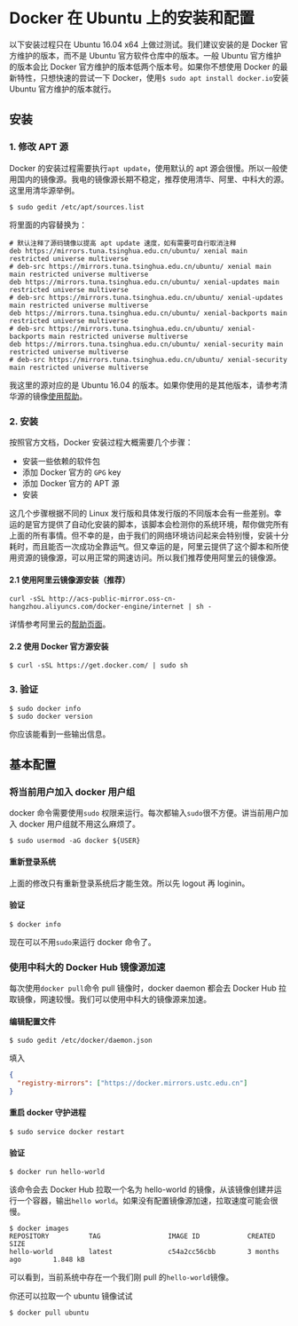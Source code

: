 # Docker 在 Ubuntu 上的安装和配置

以下安装过程只在 Ubuntu 16.04 x64 上做过测试。我们建议安装的是 Docker 官方维护的版本，而不是 Ubuntu 官方软件仓库中的版本。一般 Ubuntu 官方维护的版本会比 Docker 官方维护的版本低两个版本号。如果你不想使用 Docker 的最新特性，只想快速的尝试一下 Docker，使用`$ sudo apt install docker.io`安装 Ubuntu 官方维护的版本就行。

## 安装

### 1. 修改 APT  源

Docker 的安装过程需要执行`apt update`，使用默认的 apt 源会很慢。所以一般使用国内的镜像源。我电的镜像源长期不稳定，推荐使用清华、阿里、中科大的源。这里用清华源举例。

```shell
$ sudo gedit /etc/apt/sources.list
```

将里面的内容替换为：

`````shell
# 默认注释了源码镜像以提高 apt update 速度，如有需要可自行取消注释
deb https://mirrors.tuna.tsinghua.edu.cn/ubuntu/ xenial main restricted universe multiverse
# deb-src https://mirrors.tuna.tsinghua.edu.cn/ubuntu/ xenial main main restricted universe multiverse
deb https://mirrors.tuna.tsinghua.edu.cn/ubuntu/ xenial-updates main restricted universe multiverse
# deb-src https://mirrors.tuna.tsinghua.edu.cn/ubuntu/ xenial-updates main restricted universe multiverse
deb https://mirrors.tuna.tsinghua.edu.cn/ubuntu/ xenial-backports main restricted universe multiverse
# deb-src https://mirrors.tuna.tsinghua.edu.cn/ubuntu/ xenial-backports main restricted universe multiverse
deb https://mirrors.tuna.tsinghua.edu.cn/ubuntu/ xenial-security main restricted universe multiverse
# deb-src https://mirrors.tuna.tsinghua.edu.cn/ubuntu/ xenial-security main restricted universe multiverse
`````

我这里的源对应的是 Ubuntu 16.04 的版本。如果你使用的是其他版本，请参考清华源的镜像[使用帮助](https://mirrors.tuna.tsinghua.edu.cn/)。

### 2. 安装

按照官方文档，Docker 安装过程大概需要几个步骤：

-   安装一些依赖的软件包
-   添加 Docker 官方的 `GPG` key
-   添加 Docker 官方的 APT 源
-   安装

这几个步骤根据不同的 Linux 发行版和具体发行版的不同版本会有一些差别。幸运的是官方提供了自动化安装的脚本，该脚本会检测你的系统环境，帮你做完所有上面的所有事情。但不幸的是，由于我们的网络环境访问起来会特别慢，安装十分耗时，而且能否一次成功全靠运气。但又幸运的是，阿里云提供了这个脚本和所使用资源的镜像源，可以用正常的网速访问。所以我们推荐使用阿里云的镜像源。

#### 2.1 使用阿里云镜像源安装（推荐）

```shell
curl -sSL http://acs-public-mirror.oss-cn-hangzhou.aliyuncs.com/docker-engine/internet | sh -
```

详情参考阿里云的[帮助页面](http://mirrors.aliyun.com/help/docker-engine)。

#### 2.2 使用 Docker 官方源安装

```shell
$ curl -sSL https://get.docker.com/ | sudo sh
```

### 3. 验证

```shell
$ sudo docker info
$ sudo docker version
```

你应该能看到一些输出信息。

## 基本配置

### 将当前用户加入 docker 用户组

docker 命令需要使用`sudo` 权限来运行。每次都输入`sudo`很不方便。讲当前用户加入 docker 用户组就不用这么麻烦了。

```shell
$ sudo usermod -aG docker ${USER}
```

#### 重新登录系统

上面的修改只有重新登录系统后才能生效。所以先 logout 再 loginin。

#### 验证

```shell
$ docker info
```

现在可以不用`sudo`来运行 docker 命令了。

### 使用中科大的 Docker Hub 镜像源加速

每次使用`docker pull`命令 pull 镜像时，docker daemon 都会去 Docker Hub 拉取镜像，网速较慢。我们可以使用中科大的镜像源来加速。

#### 编辑配置文件

```shell
$ sudo gedit /etc/docker/daemon.json
```

填入

```json
{
  "registry-mirrors": ["https://docker.mirrors.ustc.edu.cn"]
}
```

#### 重启 docker 守护进程

```shell
$ sudo service docker restart
```

#### 验证

```shell
$ docker run hello-world
```

该命令会去 Docker Hub 拉取一个名为 hello-world 的镜像，从该镜像创建并运行一个容器，输出`hello world`。如果没有配置镜像源加速，拉取速度可能会很慢。

```shell
$ docker images
REPOSITORY          TAG                 IMAGE ID            CREATED             SIZE
hello-world         latest              c54a2cc56cbb        3 months ago        1.848 kB
```

可以看到，当前系统中存在一个我们刚 pull 的`hello-world`镜像。

你还可以拉取一个 ubuntu 镜像试试

```shell
$ docker pull ubuntu
```